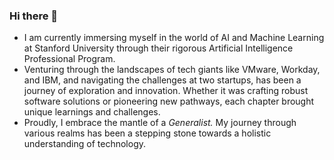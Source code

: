 ### Hi there 👋

- I am currently immersing myself in the world of AI and Machine Learning at Stanford University through their rigorous Artificial Intelligence Professional Program.
- Venturing through the landscapes of tech giants like VMware, Workday, and IBM, and navigating the challenges at two startups, has been a journey of exploration and innovation. Whether it was crafting robust software solutions or pioneering new pathways, each chapter brought unique learnings and challenges.
- Proudly, I embrace the mantle of a *Generalist.* My journey through various realms has been a stepping stone towards a holistic understanding of technology. 
<!--
**ricardo-larosa/ricardo-larosa** is a ✨ _special_ ✨ repository because its `README.md` (this file) appears on your GitHub profile.

Here are some ideas to get you started:


- 🌱 I’m currently learning ...
- 👯 I’m looking to collaborate on ...
- 🤔 I’m looking for help with ...
- 💬 Ask me about ...
- 📫 How to reach me: ...
- 😄 Pronouns: ...
- ⚡ Fun fact: ...
-->
